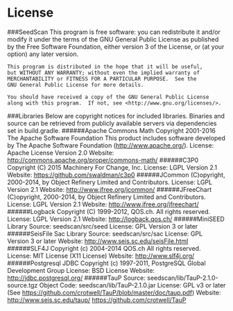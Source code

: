 License
========

###SeedScan
    This program is free software: you can redistribute it and/or modify
    it under the terms of the GNU General Public License as published by
    the Free Software Foundation, either version 3 of the License, or
    (at your option) any later version.

    This program is distributed in the hope that it will be useful,
    but WITHOUT ANY WARRANTY; without even the implied warranty of
    MERCHANTABILITY or FITNESS FOR A PARTICULAR PURPOSE.  See the
    GNU General Public License for more details.

    You should have received a copy of the GNU General Public License
    along with this program.  If not, see <http://www.gnu.org/licenses/>.

###Libraries
    Below are copyright notices for included libraries. Binaries and
    source can be retrieved from publicly available servers via
    dependencies set in build.gradle.
######Apache Commons Math
    Copyright 2001-2016 The Apache Software Foundation
    This product includes software developed by
    The Apache Software Foundation (http://www.apache.org/).
    License:        Apache License Version 2.0
    Website:        http://commons.apache.org/proper/commons-math/
######C3P0
    Copyright (C) 2015 Machinery For Change, Inc.
    License:        LGPL Version 2.1
    Website:        https://github.com/swaldman/c3p0
######JCommon
    (C)opyright, 2000-2014, by Object Refinery Limited and Contributors.
    License:        LGPL Version 2.1
    Website:        http://www.jfree.org/jcommon/
######JFreeChart
    (C)opyright, 2000-2014, by Object Refinery Limited and Contributors.
    License:        LGPL Version 2.1
    Website:        http://www.jfree.org/jfreechart/
######Logback
    Copyright (C) 1999-2012, QOS.ch. All rights reserved.
    License:        LGPL Version 2.1
    Website:        http://logback.qos.ch/
######MiniSEED Library
    Source:         seedscan/src/seed
    License:        GPL Version 3 or later
######SeisFile Sac Library
    Source:         seedscan/src/sac
    License:        GPL Version 3 or later
    Website:        http://www.seis.sc.edu/seisFile.html
######SLF4J
    Copyright (c) 2004-2014 QOS.ch All rights reserved.
    License:        MIT License (X11 License)
    Website:        http://www.slf4j.org/
######Postgresql JDBC
    Copyright (c) 1997-2011, PostgreSQL Global Development Group
    License:        BSD License
    Website:        http://jdbc.postgresql.org/
######TauP
    Source:         seedscan/lib/TauP-2.1.0-source.tgz
    Object Code:    seedscan/lib/TauP-2.1.0.jar
    License:        GPL v3 or later (See https://github.com/crotwell/TauP/blob/master/doc/taup.pdf)
    Website:        http://www.seis.sc.edu/taup/
                    https://github.com/crotwell/TauP
